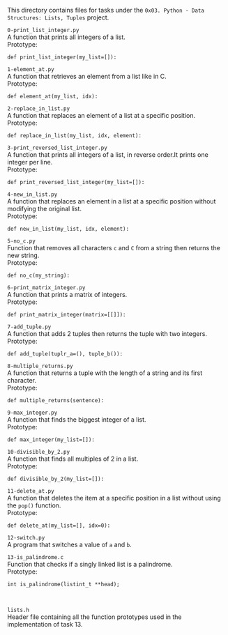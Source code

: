 This directory contains files for tasks under the `0x03. Python - Data Structures: Lists, Tuples` project.<br>


`0-print_list_integer.py`<br>
A function that prints all integers of a list.<br>
Prototype:
```
def print_list_integer(my_list=[]):
```


`1-element_at.py`<br>
A function that retrieves an element from a list like in C.<br>
Prototype:
```
def element_at(my_list, idx):
```


`2-replace_in_list.py`<br>
A function that replaces an element of a list at a specific position.<br>Prototype:
```
def replace_in_list(my_list, idx, element):
```


`3-print_reversed_list_integer.py`<br>
A function that prints all integers of a list, in reverse order.It prints one integer per line.<br>Prototype:
```
def print_reversed_list_integer(my_list=[]):
```


`4-new_in_list.py`<br>
A function that replaces an element in a list at a specific position without modifying the original list.<br>Prototype:
```
def new_in_list(my_list, idx, element):
```


`5-no_c.py`<br>
Function that removes all characters `c` and `C` from a string then returns the new string.<br>
Prototype:
```
def no_c(my_string):
```


`6-print_matrix_integer.py`<br>
A function that prints a matrix of integers.<br>Prototype:
```
def print_matrix_integer(matrix=[[]]):
```


`7-add_tuple.py`<br>
A function that adds 2 tuples then returns the tuple with two integers.<br>Prototype:
```
def add_tuple(tuplr_a=(), tuple_b()):
```


`8-multiple_returns.py`<br>
A function that returns a tuple with the length of a string and its first character.<br>Prototype:
```
def multiple_returns(sentence):
```


`9-max_integer.py`<br>
A function that finds the biggest integer of a list.<br>Prototype:
```
def max_integer(my_list=[]):
```


`10-divisible_by_2.py`<br>
A function that finds all multiples of 2 in a list.<br>Prototype:
```
def divisible_by_2(my_list=[]):
```


`11-delete_at.py`<br>
A function that deletes the item at a specific position in a list without using the `pop()` function.<br>Prototype:
```
def delete_at(my_list=[], idx=0):
```


`12-switch.py`<br>
A program that switches a value of `a` and `b`.<br>


`13-is_palindrome.c`<br>
Function that checks if a singly linked list is a palindrome.<br>Prototype:
```
int is_palindrome(listint_t **head);
```
<br>

`lists.h`<br>
Header file containing all the function prototypes used in the implementation of task 13.
